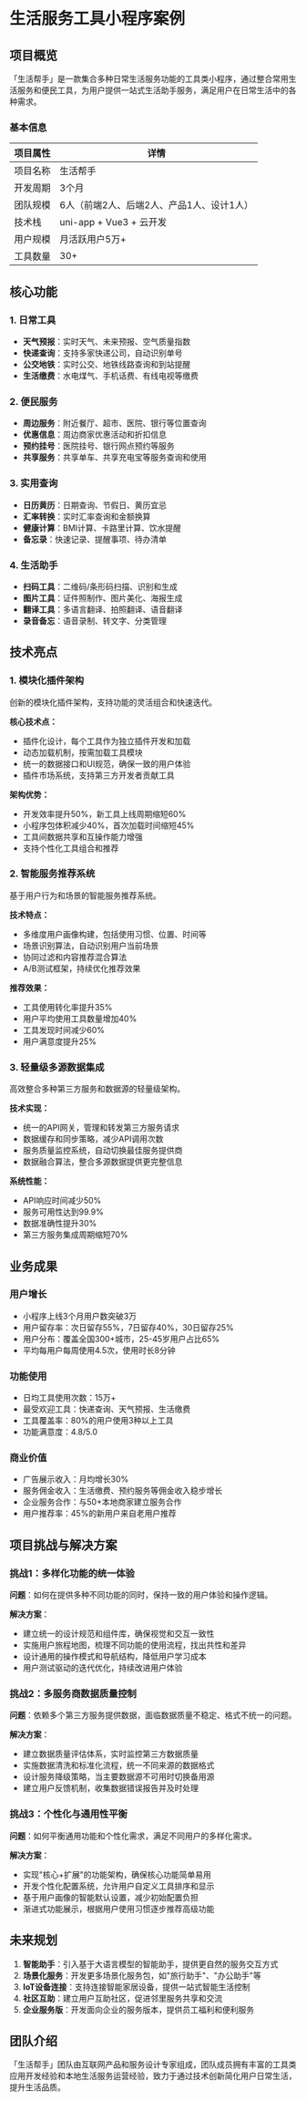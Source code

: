 # 生活服务工具小程序案例

## 项目概览

「生活帮手」是一款集合多种日常生活服务功能的工具类小程序，通过整合常用生活服务和便民工具，为用户提供一站式生活助手服务，满足用户在日常生活中的各种需求。

### 基本信息

| 项目属性 | 详情 |
| --- | --- |
| 项目名称 | 生活帮手 |
| 开发周期 | 3个月 |
| 团队规模 | 6人（前端2人、后端2人、产品1人、设计1人） |
| 技术栈 | uni-app + Vue3 + 云开发 |
| 用户规模 | 月活跃用户5万+ |
| 工具数量 | 30+ |

## 核心功能

### 1. 日常工具

- **天气预报**：实时天气、未来预报、空气质量指数
- **快递查询**：支持多家快递公司，自动识别单号
- **公交地铁**：实时公交、地铁线路查询和到站提醒
- **生活缴费**：水电煤气、手机话费、有线电视等缴费

### 2. 便民服务

- **周边服务**：附近餐厅、超市、医院、银行等位置查询
- **优惠信息**：周边商家优惠活动和折扣信息
- **预约挂号**：医院挂号、银行网点预约等服务
- **共享服务**：共享单车、共享充电宝等服务查询和使用

### 3. 实用查询

- **日历黄历**：日期查询、节假日、黄历宜忌
- **汇率转换**：实时汇率查询和金额换算
- **健康计算**：BMI计算、卡路里计算、饮水提醒
- **备忘录**：快速记录、提醒事项、待办清单

### 4. 生活助手

- **扫码工具**：二维码/条形码扫描、识别和生成
- **图片工具**：证件照制作、图片美化、海报生成
- **翻译工具**：多语言翻译、拍照翻译、语音翻译
- **录音备忘**：语音录制、转文字、分类管理

## 技术亮点

### 1. 模块化插件架构

创新的模块化插件架构，支持功能的灵活组合和快速迭代。

**核心技术点：**

- 插件化设计，每个工具作为独立插件开发和加载
- 动态加载机制，按需加载工具模块
- 统一的数据接口和UI规范，确保一致的用户体验
- 插件市场系统，支持第三方开发者贡献工具

**架构优势：**

- 开发效率提升50%，新工具上线周期缩短60%
- 小程序包体积减少40%，首次加载时间缩短45%
- 工具间数据共享和互操作能力增强
- 支持个性化工具组合和推荐

### 2. 智能服务推荐系统

基于用户行为和场景的智能服务推荐系统。

**技术特点：**

- 多维度用户画像构建，包括使用习惯、位置、时间等
- 场景识别算法，自动识别用户当前场景
- 协同过滤和内容推荐混合算法
- A/B测试框架，持续优化推荐效果

**推荐效果：**

- 工具使用转化率提升35%
- 用户平均使用工具数量增加40%
- 工具发现时间减少60%
- 用户满意度提升25%

### 3. 轻量级多源数据集成

高效整合多种第三方服务和数据源的轻量级架构。

**技术实现：**

- 统一的API网关，管理和转发第三方服务请求
- 数据缓存和同步策略，减少API调用次数
- 服务质量监控系统，自动切换最佳服务提供商
- 数据融合算法，整合多源数据提供更完整信息

**系统性能：**

- API响应时间减少50%
- 服务可用性达到99.9%
- 数据准确性提升30%
- 第三方服务集成周期缩短70%

## 业务成果

### 用户增长

- 小程序上线3个月用户数突破3万
- 用户留存率：次日留存55%，7日留存40%，30日留存25%
- 用户分布：覆盖全国300+城市，25-45岁用户占比65%
- 平均每用户每周使用4.5次，使用时长8分钟

### 功能使用

- 日均工具使用次数：15万+
- 最受欢迎工具：快递查询、天气预报、生活缴费
- 工具覆盖率：80%的用户使用3种以上工具
- 功能满意度：4.8/5.0

### 商业价值

- 广告展示收入：月均增长30%
- 服务佣金收入：生活缴费、预约服务等佣金收入稳步增长
- 企业服务合作：与50+本地商家建立服务合作
- 用户推荐率：45%的新用户来自老用户推荐

## 项目挑战与解决方案

### 挑战1：多样化功能的统一体验

**问题**：如何在提供多种不同功能的同时，保持一致的用户体验和操作逻辑。

**解决方案**：
- 建立统一的设计规范和组件库，确保视觉和交互一致性
- 实施用户旅程地图，梳理不同功能的使用流程，找出共性和差异
- 设计通用的操作模式和导航结构，降低用户学习成本
- 用户测试驱动的迭代优化，持续改进用户体验

### 挑战2：多服务商数据质量控制

**问题**：依赖多个第三方服务提供数据，面临数据质量不稳定、格式不统一的问题。

**解决方案**：
- 建立数据质量评估体系，实时监控第三方数据质量
- 实施数据清洗和标准化流程，统一不同来源的数据格式
- 设计服务降级策略，当主要数据源不可用时切换备用源
- 建立用户反馈机制，收集数据错误报告并及时处理

### 挑战3：个性化与通用性平衡

**问题**：如何平衡通用功能和个性化需求，满足不同用户的多样化需求。

**解决方案**：
- 实现"核心+扩展"的功能架构，确保核心功能简单易用
- 开发个性化配置系统，允许用户自定义工具排序和显示
- 基于用户画像的智能默认设置，减少初始配置负担
- 渐进式功能展示，根据用户使用习惯逐步推荐高级功能

## 未来规划

1. **智能助手**：引入基于大语言模型的智能助手，提供更自然的服务交互方式
2. **场景化服务**：开发更多场景化服务包，如"旅行助手"、"办公助手"等
3. **IoT设备连接**：支持连接智能家居设备，提供一站式智能生活控制
4. **社区互助**：建立用户互助社区，促进邻里服务共享和交流
5. **企业服务版**：开发面向企业的服务版本，提供员工福利和便利服务

## 团队介绍

「生活帮手」团队由互联网产品和服务设计专家组成，团队成员拥有丰富的工具类应用开发经验和本地生活服务运营经验，致力于通过技术创新简化用户日常生活，提升生活品质。

